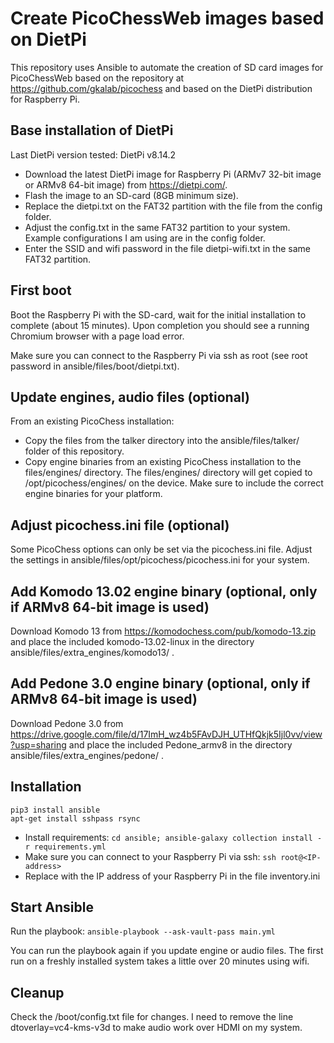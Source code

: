 # Create PicoChessWeb images based on DietPi

This repository uses Ansible to automate the creation of SD card images for PicoChessWeb based on the repository at https://github.com/gkalab/picochess and based on the DietPi distribution for Raspberry Pi.

## Base installation of DietPi

Last DietPi version tested: DietPi v8.14.2

* Download the latest DietPi image for Raspberry Pi (ARMv7 32-bit image or ARMv8 64-bit image) from https://dietpi.com/.
* Flash the image to an SD-card (8GB minimum size).
* Replace the dietpi.txt on the FAT32 partition with the file from the config folder.
* Adjust the config.txt in the same FAT32 partition to your system. Example configurations I am using are in the config folder.
* Enter the SSID and wifi password in the file dietpi-wifi.txt in the same FAT32 partition.

## First boot

Boot the Raspberry Pi with the SD-card, wait for the initial installation to complete (about 15 minutes). Upon completion you should see a running Chromium browser with a page load error.

Make sure you can connect to the Raspberry Pi via ssh as root (see root password in ansible/files/boot/dietpi.txt).

## Update engines, audio files (optional)

From an existing PicoChess installation:
* Copy the files from the talker directory into the ansible/files/talker/ folder of this repository.
* Copy engine binaries from an existing PicoChess installation to the files/engines/ directory. The files/engines/ directory will get copied to /opt/picochess/engines/ on the device. Make sure to include the correct engine binaries for your platform.

## Adjust picochess.ini file (optional)

Some PicoChess options can only be set via the picochess.ini file. Adjust the settings in ansible/files/opt/picochess/picochess.ini for your system.

## Add Komodo 13.02 engine binary (optional, only if ARMv8 64-bit image is used)

Download Komodo 13 from https://komodochess.com/pub/komodo-13.zip and place the included komodo-13.02-linux in the directory ansible/files/extra_engines/komodo13/ .

## Add Pedone 3.0 engine binary (optional, only if ARMv8 64-bit image is used)

Download Pedone 3.0 from https://drive.google.com/file/d/17ImH_wz4b5FAvDJH_UTHfQkjk5Ijl0vv/view?usp=sharing and place the included Pedone_armv8 in the directory ansible/files/extra_engines/pedone/ .

## Installation

```shell
pip3 install ansible
apt-get install sshpass rsync
```

* Install requirements: `cd ansible; ansible-galaxy collection install -r requirements.yml`
* Make sure you can connect to your Raspberry Pi via ssh: `ssh root@<IP-address>`
* Replace <raspberrypi-address> with the IP address of your Raspberry Pi in the file inventory.ini

## Start Ansible

Run the playbook: `ansible-playbook --ask-vault-pass main.yml`

You can run the playbook again if you update engine or audio files. The first run on a freshly installed system takes a little over 20 minutes using wifi.

## Cleanup

Check the /boot/config.txt file for changes. I need to remove the line
dtoverlay=vc4-kms-v3d
to make audio work over HDMI on my system.
